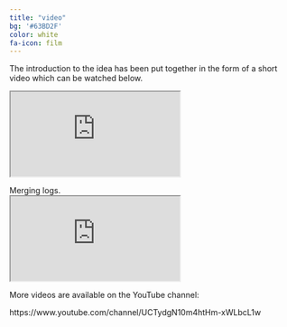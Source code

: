 ```yaml
---
title: "video"
bg: '#63BD2F'
color: white
fa-icon: film
---
```


The introduction to the idea has been put together in the form of a short video which can be watched below.

<div class="icontain">
  <iframe src="https://www.youtube.com/embed/oG224CyDATs" allowfullscreen></iframe>
</div>
<p></p>
Merging logs.

<div class="icontain">
  <iframe src="https://www.youtube.com/embed/j0MncA0ZA3E" allowfullscreen></iframe>
</div>
<p></p>

More videos are available on the YouTube channel:
<p></p>
https://www.youtube.com/channel/UCTydgN10m4htHm-xWLbcL1w

